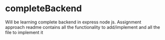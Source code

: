 # completeBackend
Will be learning complete backend in express node js. Assignment approach readme contains all the functionality to add/implement and all the file to implement it 
